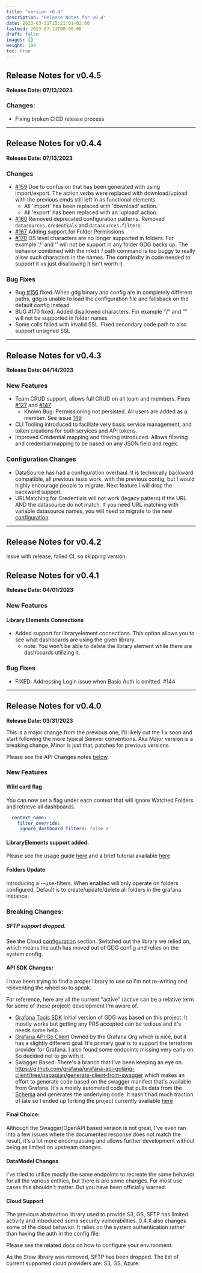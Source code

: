 ```yaml
---
title: "version v0.4"
description: "Release Notes for v0.4"
date: 2023-03-31T15:21:01+02:00
lastmod: 2023-07-13T00:00:00
draft: false
images: []
weight: 199
toc: true
---
```


##  Release Notes for v0.4.5
**Release Date: 07/13/2023**

### Changes:
  - Fixing broken CICD release process

---
##  Release Notes for v0.4.4
**Release Date: 07/13/2023**


### Changes
  - [#159](https://github.com/esnet/gdg/issues/159) Due to confusion that has been generated with using import/export.  The action verbs were replaced with download/upload with the previous cmds still left in as functional elements.
      - All 'import' has been replaced with 'download' action.
      - All 'export' has been replaced with an 'upload' action.
  - [#160](https://github.com/esnet/gdg/issues/160) Removed deprecated configuration patterns.  Removed `datasources.credentials` and  `datasources.filters`
  - [#167](https://github.com/esnet/gdg/issues/167) Adding support for Folder Permissions
  - [#170](https://github.com/esnet/gdg/issues/170) OS level characters are no longer supported in folders.  For example '/' and '\' will not be support in any folder GDG backs up.  The behavior combined with the mkdir / path command is too buggy to really
    allow such characters in the names.  The complexity in code needed to support it vs just disallowing it isn't worth it.

### Bug Fixes
  - Bug [#156](https://github.com/esnet/gdg/issues/156) fixed.  When gdg binary and config are in completely different paths, gdg is unable to load the configuration file and fallsback on the default config instead.
  - BUG #170 fixed.  Added disallowed characters.  For example "/" and "\" will not be supported in folder names
  - Some calls failed with invalid SSL.  Fixed secondary code path to also support unsigned SSL


---
##  Release Notes for v0.4.3
**Release Date: 04/14/2023**

### New Features
  - Team CRUD support, allows full CRUD on all team and members. Fixes [#127](https://github.com/esnet/gdg/issues/127) and [#147](https://github.com/esnet/gdg/issues/147)
      - Known Bug:  Permissioning not persisted.  All users are added as a member. See issue [149](https://github.com/esnet/gdg/issues/149)
  - CLI Tooling introduced to faciliate very basic service management, and token creations for both services and API tokens.
  - Improved Credential mapping and filtering introduced.  Allows filtering and credential mapping to be based on any JSON field and regex.


###  Configuration Changes
  - DataSource has had a configuration overhaul.  It is technically backward compatible, all previous tests work, with the previous config, but I would highly encourage people to migrate.  Next feature I will drop the backward support.
  - URLMatching for Credentials will not work (legacy pattern) if the URL AND the datasource do not match.  If you need URL matching with variable datasource names, you will need to migrate to the new [configuration](https://software.es.net/gdg/docs/gdg/configuration/#datasource).

---
##  Release Notes for v0.4.2

Issue with release, failed CI, so skipping version.

##  Release Notes for v0.4.1
**Release Date: 04/01/2023**

### New Features

#### Library Elements Connections

  - Added support for libraryelement connections.  This option allows you to see what dashboards are using the given library.
      - note: You won't be able to delete the library element while there are dashboards utilizing it.
### Bug Fixes
  - FIXED: Addressing Login issue when Basic Auth is omitted. #144


---

## Release Notes for v0.4.0
**Release Date: 03/31/2023**

This is a major change from the previous one, I'll likely cut the 1.x soon and start following the more typical Semver conventions.  Aka Major version is a breaking change, Minor is just that, patches for previous versions.

Please see the API Changes notes [below](https://software.es.net/gdg/docs/releases/gdg_0.4.0/#api-sdk-changes).

### New Features

#### Wild card flag

 You can now set a flag under each context that will ignore Watched Folders and retrieve all dashboards.

 ```yaml
   context_name:
     filter_override:
      ignore_dashboard_filters: false #
```
#### LibraryElements support added.

Please see the usage guide [here](https://software.es.net/gdg/docs/gdg/usage_guide/#library-elements) and a brief tutorial available [here](https://software.es.net/gdg/docs/tutorials/library_elements/)

#### Folders Update

Introducing a --use-filters.  When enabled will only operate on folders configured.  Default is to create/update/delete all folders in the grafana instance.

### Breaking Changes:

##### SFTP support dropped.

See the Cloud [configuration](https://software.es.net/gdg/docs/gdg/cloud_configuration/) section.  Switched out the library we relied on, which means the auth has moved out of GDG config and relies on the system config.

#### API SDK Changes:

I have been trying to find a proper library to use so I'm not re-writing and reinventing the wheel so to speak.

For reference, here are all the current "active" (active can be a relative term for some of these project) development I'm aware of.

  - [Grafana Tools SDK](https://github.com/grafana-tools/sdk) Initial version of GDG was based on this project.  It mostly works but getting any PRS accepted can be tedious and it's needs some help.
  - [Grafana API Go Client](https://github.com/grafana/grafana-api-golang-client) Owned by the Grafana Org which is nice, but it has a slightly different goal.  It's primary goal is to support the terraform provider for Grafana.  I also found some endpoints missing very early on.  So decided not to go with it.
  - Swagger Based:  There's a branch that I've been keeping an eye on.  https://github.com/grafana/grafana-api-golang-client/tree/papagian/generate-client-from-swagger which makes an effort to generate code based on the swagger manifest that's available from Grafana.  It's a mostly automated code that pulls data from the [Schema](https://github.com/grafana/grafana/blob/main/public/api-merged.json) and generates the underlying code.  It hasn't had much traction of late so I ended up forking the project currently available [here](https://github.com/esnet/grafana-swagger-api-golang)

#### Final Choice:

Although the Swagger/OpenAPI based version is not great, I've even ran into a few issues where the documented response
does not match the result, it's a lot more encompassing and allows further development without being as limited on upstream changes.

#### DataModel Changes

I've tried to utilize mostly the same endpoints to recreate the same behavior for all the various entities, but there
is are some changes.  For most use cases this shouldn't matter.  But you have been officially warned.

#### Cloud Support

The previous abstraction library used to provide S3, GS, SFTP has limited activity and introduced some security vulnerabilities.  0.4.X also
changes some of the cloud behavior.  It relies on the system authentication rather than having the auth in the config file.

Please see the related docs on how to configure your environment.

As the Stow library was removed, SFTP has been dropped.  The list of current supported cloud providers are: S3, GS, Azure.


